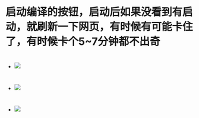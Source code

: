 # 启动编译的按钮，启动后如果没看到有启动，就刷新一下网页，有时候有可能卡住了，有时候卡个5~7分钟都不出奇
#
- <img src="https://github.com/kurumiess/OP_README/blob/master/doc/sd0012.png" />
#
- <img src="https://github.com/kurumiess/OP_README/blob/master/doc/sd1053.png" />
#
- <img src="https://github.com/kurumiess/OP_README/blob/master/doc/sd1054.png" />
